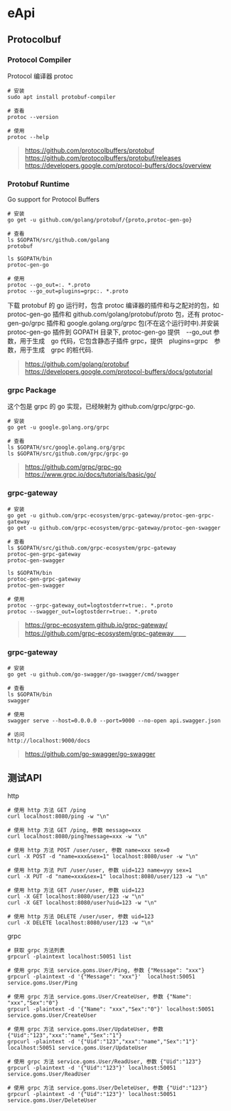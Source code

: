 # eApi




## Protocolbuf


### Protocol Compiler   

Protocol 编译器 protoc
 
```
# 安装
sudo apt install protobuf-compiler

# 查看
protoc --version

# 使用
protoc --help
```
>https://github.com/protocolbuffers/protobuf  
https://github.com/protocolbuffers/protobuf/releases  
https://developers.google.com/protocol-buffers/docs/overview 

### Protobuf Runtime
Go support for Protocol Buffers

```
# 安装
go get -u github.com/golang/protobuf/{proto,protoc-gen-go}

# 查看
ls $GOPATH/src/github.com/golang
protobuf

ls $GOPATH/bin
protoc-gen-go

# 使用
protoc --go_out=:. *.proto
protoc --go_out=plugins=grpc:. *.proto
```
下载 protobuf 的 go 运行时，包含 protoc 编译器的插件和与之配对的包，如 protoc-gen-go 插件和 github.com/golang/protobuf/proto 包，还有 protoc-gen-go/grpc 插件和 google.golang.org/grpc 包(不在这个运行时中).并安装 protoc-gen-go 插件到 GOPATH 目录下, protoc-gen-go 提供　--go_out 参数，用于生成　go 代码，它包含静态子插件 grpc，提供　plugins=grpc　参数，用于生成　grpc 的桩代码.   

>https://github.com/golang/protobuf  
https://developers.google.com/protocol-buffers/docs/gotutorial  

### grpc Package 

这个包是 grpc 的 go 实现，已经映射为 github.com/grpc/grpc-go.

```
# 安装
go get -u google.golang.org/grpc

# 查看
ls $GOPATH/src/google.golang.org/grpc
ls $GOPATH/src/github.com/grpc/grpc-go
```

>https://github.com/grpc/grpc-go  
https://www.grpc.io/docs/tutorials/basic/go/   


### grpc-gateway

```
# 安装
go get -u github.com/grpc-ecosystem/grpc-gateway/protoc-gen-grpc-gateway
go get -u github.com/grpc-ecosystem/grpc-gateway/protoc-gen-swagger

# 查看
ls $GOPATH/src/github.com/grpc-ecosystem/grpc-gateway
protoc-gen-grpc-gateway
protoc-gen-swagger

ls $GOPATH/bin
protoc-gen-grpc-gateway
protoc-gen-swagger

# 使用
protoc --grpc-gateway_out=logtostderr=true:. *.proto
protoc --swagger_out=logtostderr=true:. *.proto
```

>https://grpc-ecosystem.github.io/grpc-gateway/  
https://github.com/grpc-ecosystem/grpc-gateway　　


### grpc-gateway

```
# 安装
go get -u github.com/go-swagger/go-swagger/cmd/swagger

# 查看
ls $GOPATH/bin
swagger

# 使用
swagger serve --host=0.0.0.0 --port=9000 --no-open api.swagger.json

# 访问
http://localhost:9000/docs
```

>https://github.com/go-swagger/go-swagger  

## 测试API

http
```
# 使用 http 方法 GET /ping
curl localhost:8080/ping -w "\n"

# 使用 http 方法 GET /ping, 参数 message=xxx
curl localhost:8080/ping?message=xxx -w "\n"

# 使用 http 方法 POST /user/user, 参数 name=xxx sex=0
curl -X POST -d "name=xxx&sex=1" localhost:8080/user -w "\n"

# 使用 http 方法 PUT /user/user, 参数 uid=123 name=yyy sex=1
curl -X PUT -d "name=xxx&sex=1" localhost:8080/user/123 -w "\n"

# 使用 http 方法 GET /user/user, 参数 uid=123
curl -X GET localhost:8080/user/123 -w "\n"
curl -X GET localhost:8080/user?uid=123 -w "\n"

# 使用 http 方法 DELETE /user/user, 参数 uid=123
curl -X DELETE localhost:8080/user/123 -w "\n" 
```

grpc
```
# 获取 grpc 方法列表
grpcurl -plaintext localhost:50051 list

# 使用 grpc 方法 service.goms.User/Ping, 参数 {"Message": "xxx"}
grpcurl -plaintext -d '{"Message": "xxx"}'  localhost:50051 service.goms.User/Ping

# 使用 grpc 方法 service.goms.User/CreateUser, 参数 {"Name": "xxx","Sex":"0"}
grpcurl -plaintext -d '{"Name": "xxx","Sex":"0"}' localhost:50051 service.goms.User/CreateUser

# 使用 grpc 方法 service.goms.User/UpdateUser, 参数 {"Uid":"123","xxx":"name","Sex":"1"} 
grpcurl -plaintext -d '{"Uid":"123","xxx":"name","Sex":"1"}' localhost:50051 service.goms.User/UpdateUser

# 使用 grpc 方法 service.goms.User/ReadUser, 参数 {"Uid":"123"}
grpcurl -plaintext -d '{"Uid":"123"}' localhost:50051 service.goms.User/ReadUser

# 使用 grpc 方法 service.goms.User/DeleteUser, 参数 {"Uid":"123"}
grpcurl -plaintext -d '{"Uid":"123"}' localhost:50051 service.goms.User/DeleteUser
```